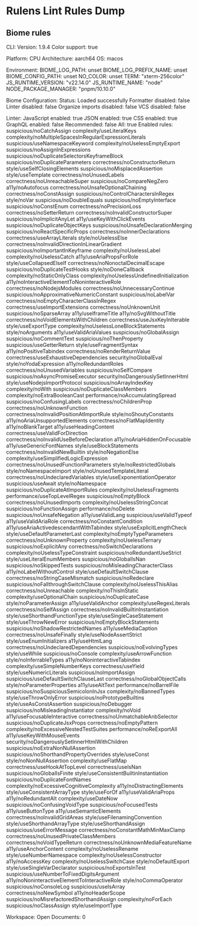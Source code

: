 # Rulens Lint Rules Dump

## Biome rules

CLI:
  Version:                      1.9.4
  Color support:                true

Platform:
  CPU Architecture:             aarch64
  OS:                           macos

Environment:
  BIOME_LOG_PATH:               unset
  BIOME_LOG_PREFIX_NAME:        unset
  BIOME_CONFIG_PATH:            unset
  NO_COLOR:                     unset
  TERM:                         "xterm-256color"
  JS_RUNTIME_VERSION:           "v22.14.0"
  JS_RUNTIME_NAME:              "node"
  NODE_PACKAGE_MANAGER:         "pnpm/10.10.0"

Biome Configuration:
  Status:                       Loaded successfully
  Formatter disabled:           false
  Linter disabled:              false
  Organize imports disabled:    false
  VCS disabled:                 false

Linter:
  JavaScript enabled:           true
  JSON enabled:                 true
  CSS enabled:                  true
  GraphQL enabled:              false
  Recommended:                  false
  All:                          true
  Enabled rules:
  suspicious/noCatchAssign
  complexity/useLiteralKeys
  complexity/noMultipleSpacesInRegularExpressionLiterals
  suspicious/useNamespaceKeyword
  complexity/noUselessEmptyExport
  suspicious/noAssignInExpressions
  suspicious/noDuplicateSelectorsKeyframeBlock
  suspicious/noDuplicateParameters
  correctness/noConstructorReturn
  style/useSelfClosingElements
  suspicious/noMisplacedAssertion
  style/useTemplate
  correctness/noUnusedLabels
  correctness/noUnreachableSuper
  suspicious/noCompareNegZero
  a11y/noAutofocus
  correctness/noUnsafeOptionalChaining
  correctness/noConstAssign
  suspicious/noControlCharactersInRegex
  style/noVar
  suspicious/noDoubleEquals
  suspicious/noEmptyInterface
  suspicious/noConstEnum
  correctness/noPrecisionLoss
  correctness/noSetterReturn
  correctness/noInvalidConstructorSuper
  suspicious/noImplicitAnyLet
  a11y/useKeyWithClickEvents
  suspicious/noDuplicateObjectKeys
  suspicious/noUnsafeDeclarationMerging
  suspicious/noReactSpecificProps
  correctness/noInnerDeclarations
  correctness/useArrayLiterals
  style/noUselessElse
  correctness/noInvalidDirectionInLinearGradient
  suspicious/noImportantInKeyframe
  complexity/noUselessLabel
  complexity/noUselessCatch
  a11y/useAriaPropsForRole
  style/useCollapsedElseIf
  correctness/noNonoctalDecimalEscape
  suspicious/noDuplicateTestHooks
  style/noDoneCallback
  complexity/noStaticOnlyClass
  complexity/noUselessUndefinedInitialization
  a11y/noInteractiveElementToNoninteractiveRole
  correctness/noNodejsModules
  correctness/noUnnecessaryContinue
  suspicious/noApproximativeNumericConstant
  suspicious/noLabelVar
  correctness/noEmptyCharacterClassInRegex
  correctness/useImportExtensions
  correctness/noUnknownUnit
  suspicious/noSparseArray
  a11y/useIframeTitle
  a11y/noSvgWithoutTitle
  correctness/noVoidElementsWithChildren
  correctness/useJsxKeyInIterable
  style/useExportType
  complexity/noUselessLoneBlockStatements
  style/noArguments
  a11y/useValidAriaValues
  suspicious/noGlobalAssign
  suspicious/noCommentText
  suspicious/noThenProperty
  suspicious/useGetterReturn
  style/useFragmentSyntax
  a11y/noPositiveTabindex
  correctness/noRenderReturnValue
  correctness/useExhaustiveDependencies
  security/noGlobalEval
  style/noYodaExpression
  a11y/noRedundantRoles
  correctness/noUnusedVariables
  suspicious/noSelfCompare
  suspicious/noAsyncPromiseExecutor
  security/noDangerouslySetInnerHtml
  style/useNodejsImportProtocol
  suspicious/noArrayIndexKey
  complexity/noWith
  suspicious/noDuplicateClassMembers
  complexity/noExtraBooleanCast
  performance/noAccumulatingSpread
  suspicious/noConfusingLabels
  correctness/noChildrenProp
  correctness/noUnknownFunction
  correctness/noInvalidPositionAtImportRule
  style/noShoutyConstants
  a11y/noAriaUnsupportedElements
  correctness/noFlatMapIdentity
  a11y/noBlankTarget
  a11y/useHeadingContent
  correctness/useValidForDirection
  correctness/noInvalidUseBeforeDeclaration
  a11y/noAriaHiddenOnFocusable
  a11y/useGenericFontNames
  style/useBlockStatements
  correctness/noInvalidNewBuiltin
  style/noNegationElse
  complexity/useSimplifiedLogicExpression
  correctness/noUnusedFunctionParameters
  style/noRestrictedGlobals
  style/noNamespaceImport
  style/noUnusedTemplateLiteral
  correctness/noUndeclaredVariables
  style/useExponentiationOperator
  suspicious/useAwait
  style/noNamespace
  suspicious/noDuplicateAtImportRules
  complexity/noUselessFragments
  performance/useTopLevelRegex
  suspicious/noEmptyBlock
  correctness/noUnusedImports
  complexity/noUselessStringConcat
  suspicious/noFunctionAssign
  performance/noDelete
  suspicious/noUnsafeNegation
  a11y/useValidLang
  suspicious/useValidTypeof
  a11y/useValidAriaRole
  correctness/noConstantCondition
  a11y/useAriaActivedescendantWithTabindex
  style/useExplicitLengthCheck
  style/useDefaultParameterLast
  complexity/noEmptyTypeParameters
  correctness/noUnknownProperty
  complexity/noUselessTernary
  suspicious/noExplicitAny
  correctness/noSwitchDeclarations
  complexity/noUselessTypeConstraint
  suspicious/noRedundantUseStrict
  style/useLiteralEnumMembers
  suspicious/noGlobalIsNan
  suspicious/noSkippedTests
  suspicious/noMisleadingCharacterClass
  a11y/noLabelWithoutControl
  style/useDefaultSwitchClause
  correctness/noStringCaseMismatch
  suspicious/noRedeclare
  suspicious/noFallthroughSwitchClause
  complexity/noUselessThisAlias
  correctness/noUnreachable
  complexity/noThisInStatic
  complexity/useOptionalChain
  suspicious/noDuplicateCase
  style/noParameterAssign
  a11y/useValidAnchor
  complexity/useRegexLiterals
  correctness/noSelfAssign
  correctness/noInvalidBuiltinInstantiation
  style/useShorthandFunctionType
  style/useSingleCaseStatement
  style/useThrowNewError
  suspicious/noEmptyBlockStatements
  suspicious/noShadowRestrictedNames
  a11y/useMediaCaption
  correctness/noUnsafeFinally
  style/useNodeAssertStrict
  style/useEnumInitializers
  a11y/useHtmlLang
  correctness/noUndeclaredDependencies
  suspicious/noEvolvingTypes
  style/useWhile
  suspicious/noConsole
  complexity/useArrowFunction
  style/noInferrableTypes
  a11y/noNoninteractiveTabindex
  complexity/useSimpleNumberKeys
  correctness/useYield
  style/useNumericLiterals
  suspicious/noImportAssign
  suspicious/useDefaultSwitchClauseLast
  correctness/noGlobalObjectCalls
  style/noParameterProperties
  a11y/useAltText
  performance/noBarrelFile
  suspicious/noSuspiciousSemicolonInJsx
  complexity/noBannedTypes
  style/useThrowOnlyError
  suspicious/noPrototypeBuiltins
  style/useAsConstAssertion
  suspicious/noDebugger
  suspicious/noMisleadingInstantiator
  complexity/noVoid
  a11y/useFocusableInteractive
  correctness/noUnmatchableAnbSelector
  suspicious/noDuplicateJsxProps
  correctness/noEmptyPattern
  complexity/noExcessiveNestedTestSuites
  performance/noReExportAll
  a11y/useKeyWithMouseEvents
  security/noDangerouslySetInnerHtmlWithChildren
  suspicious/noExtraNonNullAssertion
  suspicious/noShorthandPropertyOverrides
  style/useConst
  style/noNonNullAssertion
  complexity/useFlatMap
  correctness/useHookAtTopLevel
  correctness/useIsNan
  suspicious/noGlobalIsFinite
  style/useConsistentBuiltinInstantiation
  suspicious/noDuplicateFontNames
  complexity/noExcessiveCognitiveComplexity
  a11y/noDistractingElements
  style/useConsistentArrayType
  style/useForOf
  a11y/useValidAriaProps
  a11y/noRedundantAlt
  complexity/useDateNow
  suspicious/noConfusingVoidType
  suspicious/noFocusedTests
  a11y/useButtonType
  a11y/useSemanticElements
  correctness/noInvalidGridAreas
  style/useFilenamingConvention
  style/useShorthandArrayType
  style/useShorthandAssign
  suspicious/useErrorMessage
  correctness/noConstantMathMinMaxClamp
  correctness/noUnusedPrivateClassMembers
  correctness/noVoidTypeReturn
  correctness/noUnknownMediaFeatureName
  a11y/useAnchorContent
  complexity/noUselessRename
  style/useNumberNamespace
  complexity/noUselessConstructor
  a11y/noAccessKey
  complexity/noUselessSwitchCase
  style/noDefaultExport
  style/useSingleVarDeclarator
  suspicious/noExportsInTest
  suspicious/useNumberToFixedDigitsArgument
  a11y/noNoninteractiveElementToInteractiveRole
  style/noCommaOperator
  suspicious/noConsoleLog
  suspicious/useIsArray
  correctness/noNewSymbol
  a11y/noHeaderScope
  suspicious/noMisrefactoredShorthandAssign
  complexity/noForEach
  suspicious/noClassAssign
  style/useImportType

Workspace:
  Open Documents:               0
